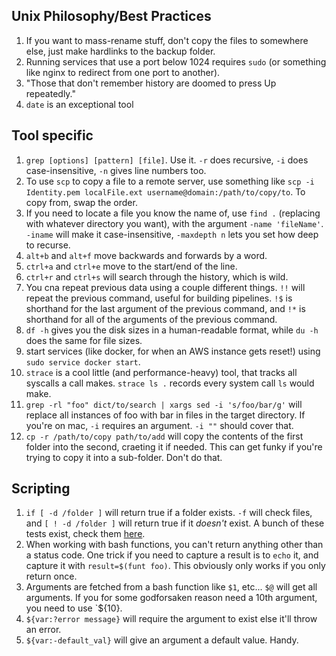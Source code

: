 ## Unix Philosophy/Best Practices
1. If you want to mass-rename stuff, don't copy the files to somewhere else, just make hardlinks to the backup folder.
1. Running services that use a port below 1024 requires `sudo` (or something like nginx to redirect from one port to another).
1. "Those that don't remember history are doomed to press Up repeatedly."
1. `date` is an exceptional tool

## Tool specific 
1. `grep [options] [pattern] [file]`. Use it. `-r` does recursive, `-i` does case-insensitive, `-n` gives line numbers too.
1. To use `scp` to copy a file to a remote server, use something like `scp -i Identity.pem localFile.ext username@domain:/path/to/copy/to`. To copy from, swap the order.
1. If you need to locate a file you know the name of, use `find .` (replacing with whatever directory you want), with the argument `-name 'fileName'`. `-iname` will make it case-insensitive, `-maxdepth n` lets you set how deep to recurse.
1. `alt+b` and `alt+f` move backwards and forwards by a word.
1. `ctrl+a` and `ctrl+e` move to the start/end of the line.
1. `ctrl+r` and `ctrl+s` will search through the history, which is wild.
1. You cna repeat previous data using a couple different things. `!!` will repeat the previous command, useful for building pipelines. `!$` is shorthand for the last argument of the previous command, and `!*` is shorthand for all of the arguments of the previous command.
1. `df -h` gives you the disk sizes in a human-readable format, while `du -h` does the same for file sizes.
1. start services (like docker, for when an AWS instance gets reset!) using `sudo service docker start`.
1. `strace` is a cool little (and performance-heavy) tool, that tracks all syscalls a call makes. `strace ls .` records every system call `ls` would make.
1. `grep -rl "foo" dict/to/search | xargs sed -i 's/foo/bar/g'`  will replace all instances of foo with bar in files in the target directory. If you're on mac, `-i` requires an argument. `-i ""` should cover that.
1. `cp -r /path/to/copy path/to/add` will copy the contents of the first folder into the second, craeting it if needed. This can get funky if you're trying to copy it into a sub-folder. Don't do that.

## Scripting
1. `if [ -d /folder ]` will return true if a folder exists. `-f` will check files, and `[ ! -d /folder ]` will return true if it *doesn't* exist. A bunch of these tests exist, check them [here](https://www.geeksforgeeks.org/bash-scripting-how-to-check-if-file-exists/).
1. When working with bash functions, you can't return anything other than a status code. One trick if you need to capture a result is to `echo` it, and capture it with `result=$(funt foo)`. This obviously only works if you only return once.
1. Arguments are fetched from a bash function like `$1`, etc... `$@` will get all arguments. If you for some godforsaken reason need a 10th argument, you need to use `${10}.
1. `${var:?error message}` will require the argument to exist else it'll throw an error.
1. `${var:-default_val}` will give an argument a default value. Handy.
